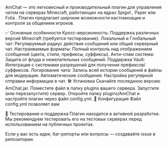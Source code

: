 AmChat — это легковесный и производительный плагин для управления чатом на серверах Minecraft, работающих на ядрах Spigot , Paper или Folia . Плагин предлагает широкие возможности кастомизации и контроля за общением игроков.

✅ Основные особенности
Кросс-версионность: Поддержка различных версий Minecraft (требуется тестирование).
Локальный и Глобальный чат: Регулируемый радиус действия сообщений или общий серверный чат.
Настраиваемые форматы: Полный контроль над отображением сообщений (цвета, стили, префиксы, суффиксы).
Анти-спам система: Защита от флуда и нежелательных сообщений.
Поддержка Vault: Интеграция с системами разрешений для получения префиксов/суффиксов.
Логирование чата: Запись всей истории сообщений в файлы для модерации.
Автоматические сообщения: Настройка регулярной отправки информации в чат.
🛠️ Установка
Скачайте последнюю версию AmChat.jar.
Поместите файл в папку plugins вашего сервера.
Запустите (или перезапустите) сервер.
Откройте папку plugins/AmChat и настройте плагин через файл config.yml.
📁 Конфигурация
Файл config.yml позволяет вам

🧪 Тестирование и поддержка
Плагин находится в активной разработке. Мы рекомендуем тестировать его на тестовых серверах перед использованием на публичных проектах.

Если у вас есть идеи, баг-репорты или вопросы — создавайте issue в репозитории.
